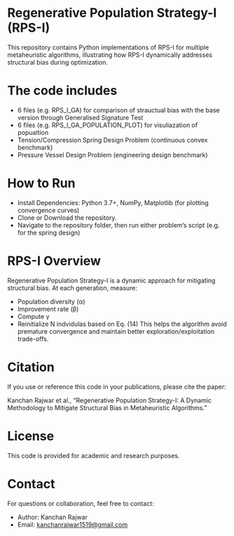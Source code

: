 # Regenerative Population Strategy-I (RPS-I)

This repository contains Python implementations of RPS-I for multiple metaheuristic algorithms, illustrating how RPS-I dynamically addresses structural bias during optimization. 

# The code includes
- 6 files (e.g. RPS_I_GA) for comparison of strauctual bias with the base version through Generalised Signature Test
- 6 files (e.g. RPS_I_GA_POPULATION_PLOT) for visuliazation of popualtion
- Tension/Compression Spring Design Problem (continuous convex benchmark)
- Pressure Vessel Design Problem (engineering design benchmark)

# How to Run

- Install Dependencies: Python 3.7+, NumPy, Matplotlib (for plotting convergence curves)
- Clone or Download the repository.
- Navigate to the repository folder, then run either problem’s script (e.g. for the spring design)

# RPS-I Overview

Regenerative Population Strategy-I is a dynamic approach for mitigating structural bias. 
At each generation, measure:

- Population diversity (α)
- Improvement rate (β)
- Compute γ
- Reinitialize N indvidulas based on Eq. (14)
This helps the algorithm avoid premature convergence and maintain better exploration/exploitation trade-offs.

# Citation

If you use or reference this code in your publications, please cite the paper:

Kanchan Rajwar et al., “Regenerative Population Strategy-I: A Dynamic Methodology to Mitigate Structural Bias in Metaheuristic Algorithms.”

# License

This code is provided for academic and research purposes. 

# Contact

For questions or collaboration, feel free to contact:

- Author: Kanchan Rajwar
- Email: kanchanrajwar1519@gmail.com
